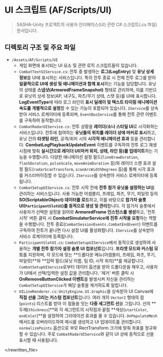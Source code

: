# UI 스크립트 (AF/Scripts/UI)

> SASHA-Unity 프로젝트의 사용자 인터페이스(UI) 관련 C# 스크립트(.cs 파일) 문서입니다.

## 디렉토리 구조 및 주요 파일

- `/Assets/AF/Scripts/UI`
  - 게임 화면에 표시되는 UI 요소 및 관련 로직 스크립트들이 있습니다.
  - `CombatTextUIService.cs`: 전투 중 발생하는 **로그(LogEntry)** 및 **유닛 상세 정보**를 UI에 표시하는 서비스입니다. 특히 전투 종료 시 전체 전투 로그를 받아 **일괄적으로 UI에 생성 및 애니메이션과 함께 표시**하는 기능을 담당합니다. 유닛의 상태를 **스냅샷(ArmoredFrameSnapshot)** 형태로 관리하며, 이를 기반으로 유닛의 상세 정보(AP, 내구도, 파츠/무기 상태, 스탯 등)를 UI에 표시합니다. **LogEventType**에 따라 로그 라인의 **표시 딜레이 및 텍스트 타이핑 애니메이션 속도를 개별적으로 설정**할 수 있는 기능이 포함되어 있습니다. `IService`를 상속받아 서비스 로케이터에 등록되며, `EventBusService`를 통해 전투 관련 이벤트를 구독하여 동작합니다.
  - `CombatRadarUIService.cs`: 전투 상황을 **레이더/소나 스타일 UI**로 시각화하는 서비스입니다. 전투에 참여하는 **유닛들의 위치를 레이더 상에 마커로 표시**하고, 유닛 간의 **타겟팅 라인**, 공격/회피 시의 **시각적 애니메이션 효과** 등을 관리합니다. **CombatLogPlaybackUpdateEvent** 이벤트를 구독하여 전투 로그 재생 시점에 맞춰 **실시간으로 레이더 UI(마커 위치, 상태, 라인 등)를 업데이트**하는 기능을 수행합니다. 다양한 애니메이션 설정 필드(`lineDrawDuration`, `flashDuration`, `pulseScale`, `moveAnimDuration` 등)와 레이더 스캔 효과 설정 필드(`radarScanTransform`, `scanArcWidthDegrees` 등)를 통해 시각 효과를 커스터마이징할 수 있습니다. `IService`를 상속받아 서비스 로케이터에 등록됩니다.
  - `CombatSetupUIService.cs`: 전투 시작 전에 **전투 참가 유닛을 설정하는 UI**를 관리하는 서비스입니다. 사용 가능한 어셈블리, 프레임, 파츠, 무기, 파일럿 등의 **SO(ScriptableObject) 데이터를 로드**하고, 이를 바탕으로 **참가자 슬롯 UI(`ParticipantSlotUI`)를 동적으로 생성 및 관리**합니다. 각 참가자 슬롯에서 사용자가 선택한 설정을 읽어와 **ArmoredFrame 인스턴스를 생성**하고, '전투 시작' 버튼 클릭 시 **CombatSimulatorService에 전투 시작을 요청**하는 역할을 수행합니다. 전투 종료(`CombatSessionEvents.CombatEndEvent`) 이벤트를 구독하여 전투가 끝나면 다시 설정 UI를 활성화합니다. `IService`를 상속받아 서비스 로케이터에 등록됩니다.
  - `ParticipantSlotUI.cs`: `CombatSetupUIService`에서 동적으로 생성하여 사용하는 **개별 전투 참가자 설정 슬롯 UI 컴포넌트**입니다. **프리셋 모드와 커스텀 모드**를 지원하며, 각 모드에 맞는 **드롭다운 메뉴(어셈블리, 프레임, 파츠, 무기, 파일럿)**와 **입력 필드(유닛 이름, 팀 ID, 시작 위치)**를 제공합니다. `CombatSetupUIService`로부터 데이터 옵션을 받아 드롭다운을 채우고, 사용자가 UI에서 선택/입력한 설정 값을 관리합니다. '제거' 버튼 클릭 시 **OnRemoveButtonClicked 이벤트**를 발생시켜 자신을 관리하는 `CombatSetupUIService`가 해당 슬롯을 제거하도록 알립니다.
  - `UILineRenderer.cs`: `UnityEngine.UI.Graphic`을 상속받아 UI Canvas에 **직접 선을 그리는 커스텀 컴포넌트**입니다. 여러 개의 `Vector2` 형태의 점(`points`) 리스트를 받아 이 점들을 잇는 **다중 세그먼트 선**을 그립니다. 선의 **두께(`thickness`)**와 각 세그먼트의 시작점과 끝점 **색상(`startColor`, `endColor`)**을 설정하여 그라데이션 효과를 줄 수 있습니다. `OnPopulateMesh` 메서드를 오버라이드하여 메시를 생성하고 UI 업데이트를 관리합니다. `normalizePoints` 옵션으로 부모 RectTransform 크기에 맞춰 좌표를 정규화할 수 있습니다. 주로 `CombatRadarUIService`와 같이 UI 상에 동적으로 선을 표시할 때 사용됩니다.


</rewritten_file> 